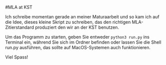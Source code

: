 #MLA at KST

Ich schreibe momentan gerade an meiner Maturaarbeit und so kam ich auf die Idee, dieses kleine Skript zu schreiben, das den richtigen MLA-Zitierstandard produziert den wir an der KST benutzen.

Um das Programm zu starten, geben Sie entweder `python3 run.py` ins Terminal ein, während Sie sich im Ordner befinden oder lassen Sie die Shell run.py ausführen, das sollte auf MacOS-Systemen auch funktionieren.

Viel Spass!